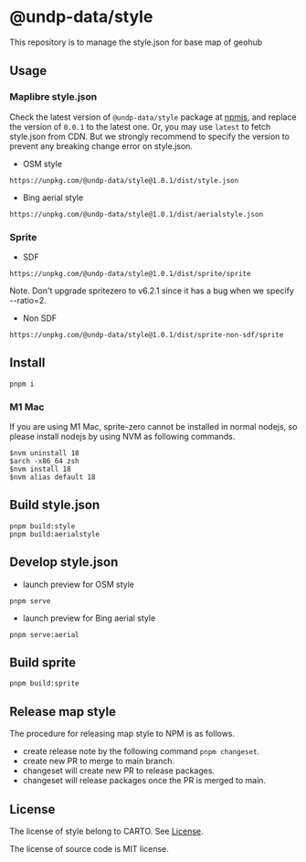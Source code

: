 # @undp-data/style

This repository is to manage the style.json for base map of geohub

## Usage

### Maplibre style.json

Check the latest version of `@undp-data/style` package at [npmjs](https://www.npmjs.com/package/@undp-data/style?activeTab=versions), and replace the version of `0.0.1` to the latest one. Or, you may use `latest` to fetch style.json from CDN. But we strongly recommend to specify the version to prevent any breaking change error on style.json.

- OSM style

```
https://unpkg.com/@undp-data/style@1.0.1/dist/style.json
```

- Bing aerial style

```
https://unpkg.com/@undp-data/style@1.0.1/dist/aerialstyle.json
```

### Sprite

- SDF

```
https://unpkg.com/@undp-data/style@1.0.1/dist/sprite/sprite
```

Note. Don't upgrade spritezero to v6.2.1 since it has a bug when we specify --ratio=2.

- Non SDF

```
https://unpkg.com/@undp-data/style@1.0.1/dist/sprite-non-sdf/sprite
```


## Install

```shell
pnpm i
```

### M1 Mac

If you are using M1 Mac, sprite-zero cannot be installed in normal nodejs, so please install nodejs by using NVM as following commands.

```shell
$nvm uninstall 18
$arch -x86_64 zsh
$nvm install 18
$nvm alias default 18
```

## Build style.json

```shell
pnpm build:style
pnpm build:aerialstyle
```

## Develop style.json

- launch preview for OSM style

```shell
pnpm serve
```

- launch preview for Bing aerial style

```shell
pnpm serve:aerial
```

## Build sprite

```shell
pnpm build:sprite
```

## Release map style

The procedure for releasing map style to NPM is as follows.

- create release note by the following command `pnpm changeset`.
- create new PR to merge to main branch.
- changeset will create new PR to release packages.
- changeset will release packages once the PR is merged to main.

## License

The license of style belong to CARTO. See [License](./LICENSE).

The license of source code is MIT license.
